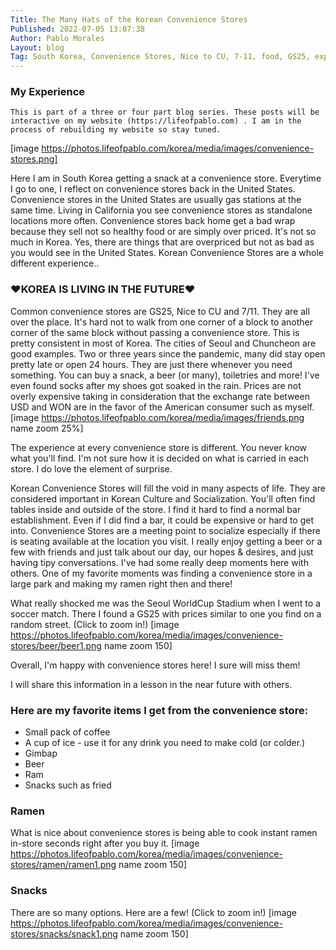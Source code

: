 ```yaml
---
Title: The Many Hats of the Korean Convenience Stores 
Published: 2022-07-05 13:07:38
Author: Pablo Morales
Layout: blog
Tag: South Korea, Convenience Stores, Nice to CU, 7-11, food, GS25, experiences
---
```


### My Experience
`This is part of a three or four part blog series. These posts will be interactive on my website (https://lifeofpablo.com) . I am in the process of rebuilding my website so stay tuned.`

[image https://photos.lifeofpablo.com/korea/media/images/convenience-stores.png]

Here I am in South Korea getting a snack at a convenience store. Everytime I go to one, I reflect  on convenience stores back in the United States. Convenience stores in the United States are usually gas stations at the same time. Living in California you see convenience stores as standalone locations more often. Convenience stores back home get a bad wrap because they sell not so healthy food or are simply over priced. It's not so much in Korea. Yes, there are things that are overpriced but not as bad as you would see in the United States. Korean Convenience Stores are a whole different experience.. 

### ♥️KOREA IS LIVING IN THE FUTURE♥️

Common convenience stores are GS25, Nice to CU and 7/11. They are all over the place. It's hard not to walk from one corner of a block to another corner of the same block without passing a convenience store. This is pretty consistent in most of Korea. The cities of Seoul and Chuncheon are good examples. Two or three years since the pandemic, many did stay open pretty late or open 24 hours.  They are just there whenever you need something. You can buy a snack, a beer (or many), toiletries and more! I've even found socks after my shoes got soaked in the rain. Prices are not overly expensive taking in consideration that the exchange rate between USD and WON are in the favor of the American consumer such as myself. 
[image https://photos.lifeofpablo.com/korea/media/images/friends.png name zoom 25%]

The experience at every convenience store is different. You never know what you'll find. I'm not sure how it is decided on what is carried in each store. I do love the element of surprise.

Korean Convenience Stores will fill the void in many aspects of life. They are considered important in Korean Culture and Socialization. You'll often find tables inside and outside of the store.  I find it hard to find a normal bar establishment. Even if I did find a bar, it could be expensive or hard to get into. Convenience Stores are a meeting point to socialize especially if there is seating available at the location you visit. I really enjoy getting a beer or a few with friends and just talk about our day, our hopes & desires, and just having tipy conversations. I've had some really deep moments here with others. One of my favorite moments was finding a convenience store in a large park and making my ramen right then and there!


What really shocked me was the  Seoul WorldCup Stadium when I went to a soccer match. There I found a GS25 with prices similar to one you find on a random street. (Click to zoom in!)
[image https://photos.lifeofpablo.com/korea/media/images/convenience-stores/beer/beer1.png name zoom 150]

Overall, I'm happy with convenience stores here! I sure will miss them!

I will share this information in a lesson in the near future with others.

### Here are my favorite items I get from the convenience store:

* Small pack of coffee
* A cup of ice - use it for any drink you need to make cold (or colder.)
* Gimbap
* Beer
* Ram
* Snacks such as fried 




### Ramen

What is nice about convenience stores is being able to cook instant ramen in-store seconds right after you buy it. 
[image https://photos.lifeofpablo.com/korea/media/images/convenience-stores/ramen/ramen1.png name zoom 150]

### Snacks

There are so many options. Here are a few!  (Click to zoom in!)
[image https://photos.lifeofpablo.com/korea/media/images/convenience-stores/snacks/snack1.png name zoom 150]



